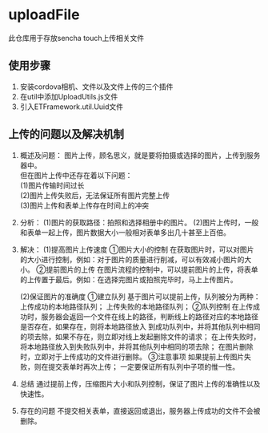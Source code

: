 uploadFile
==========

此仓库用于存放sencha touch上传相关文件

使用步骤
----------
1. 安装cordova相机、文件以及文件上传的三个插件
2. 在util中添加UploadUtils.js文件
3. 引入ETFramework.util.Uuid文件

上传的问题以及解决机制
----------
1. 概述及问题：
    图片上传，顾名思义，就是要将拍摄或选择的图片，上传到服务器中。   
    但在图片上传中还存在着以下问题：  
    (1)图片传输时间过长  
    (2)图片上传失败后，无法保证所有图片完整上传  
    (3)图片上传和表单上传存在时间上的冲突  

2. 分析：
    (1)图片的获取路径：拍照和选择相册中的图片。
    (2)图片上传时，一般和表单一起上传，图片数据大小一般相对表单多出几十甚至上百倍。
    
3. 解决：
    (1)提高图片上传速度
         ①图片大小的控制
            在获取图片时，可以对图片的大小进行控制，例如：对于图片的质量进行削减，可以有效减小图片的大小。
         ②提前图片的上传
            在图片流程的控制中，可以提前图片的上传，将表单的上传置于最后。例如：在选择完图片或拍照完毕时，马上上传图片。
    
    (2)保证图片的准确度
        ①建立队列
            基于图片可以提前上传，队列被分为两种：
            上传成功的本地路径队列；
            上传失败的本地路径队列；
        ②队列控制
            在上传成功时，服务器会返回一个文件在线上的路径，判断线上的路径对应的本地路径是否存在，如果存在，则将本地路径放入         到成功队列中，并将其他队列中相同的项去除，如果不存在，则立即对线上发起删除文件的请求；
            在上传失败时，将本地路径放入到失败队列中，并将其他队列中相同的项去除；
            在图片删除时，立即对于上传成功的文件进行删除。
        ③注意事项
            如果提前上传图片失败，则在提交表单时再次上传；
           一定要保证所有队列中子项的惟一性。

4. 总结
    通过提前上传，压缩图片大小和队列控制，保证了图片上传的准确性以及快速性。
      
5. 存在的问题
    不提交相关表单，直接返回或退出，服务器上传成功的文件不会被删除。
